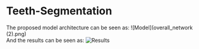 # Teeth-Segmentation
The proposed model architecture can be seen as: 
![Model](overall_network (2).png) <br />
And the results can be seen as:
![Results](Result.png) <br />
